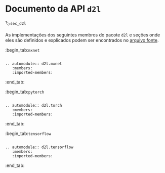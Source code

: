 # Documento da API `d2l` 
:label:`sec_d2l`

As implementações dos seguintes membros do pacote `d2l` e seções onde eles são definidos e explicados podem ser encontrados no [arquivo fonte](https://github.com/d2l-ai/d2l-en/tree/master/d2l).


:begin_tab:`mxnet`

```eval_rst

.. automodule:: d2l.mxnet
   :members:
   :imported-members:

```

:end_tab:

:begin_tab:`pytorch`

```eval_rst

.. automodule:: d2l.torch
   :members:
   :imported-members:

```

:end_tab:


:begin_tab:`tensorflow`

```eval_rst

.. automodule:: d2l.tensorflow
   :members:
   :imported-members:

```

:end_tab:
<!--stackedit_data:
eyJoaXN0b3J5IjpbNzEzODY5NjQwXX0=
-->